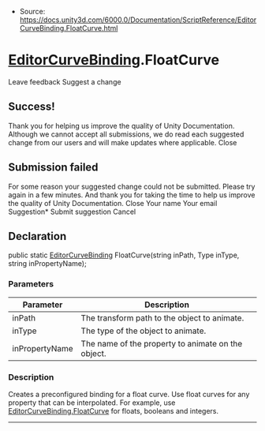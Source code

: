 * Source: https://docs.unity3d.com/6000.0/Documentation/ScriptReference/EditorCurveBinding.FloatCurve.html

#  [EditorCurveBinding](https://docs.unity3d.com/6000.0/Documentation/ScriptReference/EditorCurveBinding.html).FloatCurve
Leave feedback
Suggest a change
## Success!
Thank you for helping us improve the quality of Unity Documentation. Although we cannot accept all submissions, we do read each suggested change from our users and will make updates where applicable.
Close
## Submission failed
For some reason your suggested change could not be submitted. Please <a>try again</a> in a few minutes. And thank you for taking the time to help us improve the quality of Unity Documentation.
Close
Your name Your email Suggestion* Submit suggestion
Cancel
## Declaration
public static [EditorCurveBinding](https://docs.unity3d.com/6000.0/Documentation/ScriptReference/EditorCurveBinding.html) FloatCurve(string inPath, Type inType, string inPropertyName); 
### Parameters
Parameter | Description  
---|---  
inPath | The transform path to the object to animate.  
inType | The type of the object to animate.  
inPropertyName | The name of the property to animate on the object.  
### Description
Creates a preconfigured binding for a float curve.
Use float curves for any property that can be interpolated. For example, use [EditorCurveBinding.FloatCurve](https://docs.unity3d.com/6000.0/Documentation/ScriptReference/EditorCurveBinding.FloatCurve.html) for floats, booleans and integers.
* * *
